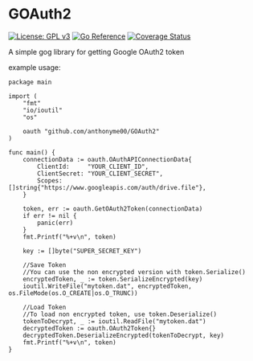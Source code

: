 # GOAuth2

[![License: GPL v3](https://img.shields.io/badge/License-GPL%20v3-blue.svg)](http://www.gnu.org/licenses/gpl-3.0)
[![Go Reference](https://pkg.go.dev/badge/github.com/anthonyme00/GOAuth2.svg)](https://pkg.go.dev/github.com/anthonyme00/GOAuth2)
[![Coverage Status](https://coveralls.io/repos/github/anthonyme00/GOAuth2/badge.svg?branch=master)](https://coveralls.io/github/anthonyme00/GOAuth2?branch=master)

A simple gog library for getting Google OAuth2 token 

example usage:

```
package main

import (
	"fmt"
	"io/ioutil"
	"os"

	oauth "github.com/anthonyme00/GOAuth2"
)

func main() {
	connectionData := oauth.OAuthAPIConnectionData{
		ClientId:     "YOUR_CLIENT_ID",
		ClientSecret: "YOUR_CLIENT_SECRET",
		Scopes:       []string{"https://www.googleapis.com/auth/drive.file"},
	}

	token, err := oauth.GetOAuth2Token(connectionData)
	if err != nil {
		panic(err)
	}
	fmt.Printf("%+v\n", token)

	key := []byte("SUPER_SECRET_KEY")

	//Save Token
	//You can use the non encrypted version with token.Serialize()
	encryptedToken, _ := token.SerializeEncrypted(key)
	ioutil.WriteFile("mytoken.dat", encryptedToken, os.FileMode(os.O_CREATE|os.O_TRUNC))

	//Load Token
	//To load non encrypted token, use token.Deserialize()
	tokenToDecrypt, _ := ioutil.ReadFile("mytoken.dat")
	decryptedToken := oauth.OAuth2Token{}
	decryptedToken.DeserializeEncrypted(tokenToDecrypt, key)
	fmt.Printf("%+v\n", token)
}
```